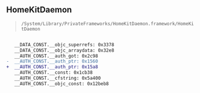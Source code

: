 ## HomeKitDaemon

> `/System/Library/PrivateFrameworks/HomeKitDaemon.framework/HomeKitDaemon`

```diff

   __DATA_CONST.__objc_superrefs: 0x3378
   __DATA_CONST.__objc_arraydata: 0x32e8
   __AUTH_CONST.__auth_got: 0x2c98
-  __AUTH_CONST.__auth_ptr: 0x1560
+  __AUTH_CONST.__auth_ptr: 0x15a8
   __AUTH_CONST.__const: 0x1cb38
   __AUTH_CONST.__cfstring: 0x5a400
   __AUTH_CONST.__objc_const: 0x12beb8

```
